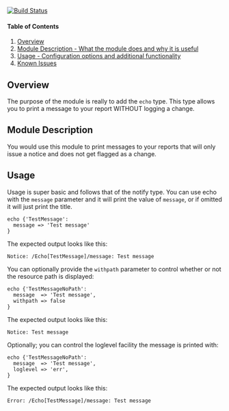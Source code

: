 [![Build Status](https://travis-ci.org/ipcrm/ipcrm-echo.svg?branch=master)](https://travis-ci.org/ipcrm/ipcrm-echo)

#### Table of Contents

1. [Overview](#overview)
2. [Module Description - What the module does and why it is useful](#module-description)
3. [Usage - Configuration options and additional functionality](#usage)
4. [Known Issues](#issues)

## Overview

The purpose of the module is really to add the `echo` type.  This type allows you to print a message to your report WITHOUT logging a change.

## Module Description

You would use this module to print messages to your reports that will only issue a notice and does not get flagged as a change.

## Usage
Usage is super basic and follows that of the notify type.  You can use echo with the `message` parameter and it will print the value of `message`, or
if omitted it will just print the title.


```puppet
echo {'TestMessage':
  message => 'Test message'
}
```

The expected output looks like this:

```
Notice: /Echo[TestMessage]/message: Test message
```

You can optionally provide the `withpath` parameter to control whether or not the resource path is displayed:

```puppet
echo {'TestMessageNoPath':
  message  => 'Test message',
  withpath => false
}
```

The expected output looks like this:

```
Notice: Test message
```


Optionally; you can control the loglevel facility the message is printed with:
```puppet
echo {'TestMessageNoPath':
  message  => 'Test message',
  loglevel => 'err',
}
```
  
The expected output looks like this:
```
Error: /Echo[TestMessage]/message: Test message
```
